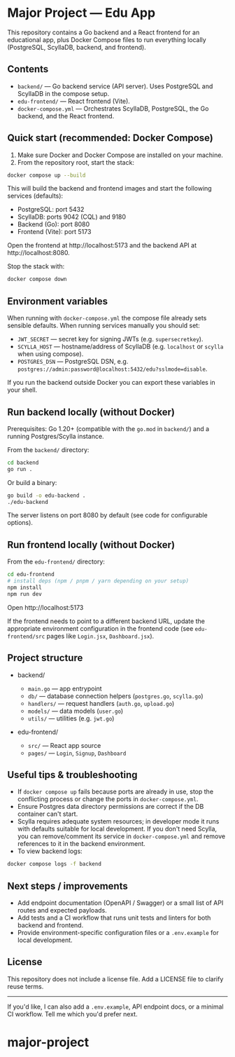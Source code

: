 # Major Project — Edu App

This repository contains a Go backend and a React frontend for an educational app, plus Docker Compose files to run everything locally (PostgreSQL, ScyllaDB, backend, and frontend).

## Contents

- `backend/` — Go backend service (API server). Uses PostgreSQL and ScyllaDB in the compose setup.
- `edu-frontend/` — React frontend (Vite).
- `docker-compose.yml` — Orchestrates ScyllaDB, PostgreSQL, the Go backend, and the React frontend.

## Quick start (recommended: Docker Compose)

1. Make sure Docker and Docker Compose are installed on your machine.
2. From the repository root, start the stack:

```bash
docker compose up --build
```

This will build the backend and frontend images and start the following services (defaults):

- PostgreSQL: port 5432
- ScyllaDB: ports 9042 (CQL) and 9180
- Backend (Go): port 8080
- Frontend (Vite): port 5173

Open the frontend at http://localhost:5173 and the backend API at http://localhost:8080.

Stop the stack with:

```bash
docker compose down
```

## Environment variables

When running with `docker-compose.yml` the compose file already sets sensible defaults. When running services manually you should set:

- `JWT_SECRET` — secret key for signing JWTs (e.g. `supersecretkey`).
- `SCYLLA_HOST` — hostname/address of ScyllaDB (e.g. `localhost` or `scylla` when using compose).
- `POSTGRES_DSN` — PostgreSQL DSN, e.g. `postgres://admin:password@localhost:5432/edu?sslmode=disable`.

If you run the backend outside Docker you can export these variables in your shell.

## Run backend locally (without Docker)

Prerequisites: Go 1.20+ (compatible with the `go.mod` in `backend/`) and a running Postgres/Scylla instance.

From the `backend/` directory:

```bash
cd backend
go run .
```

Or build a binary:

```bash
go build -o edu-backend .
./edu-backend
```

The server listens on port 8080 by default (see code for configurable options).

## Run frontend locally (without Docker)

From the `edu-frontend/` directory:

```bash
cd edu-frontend
# install deps (npm / pnpm / yarn depending on your setup)
npm install
npm run dev
```

Open http://localhost:5173

If the frontend needs to point to a different backend URL, update the appropriate environment configuration in the frontend code (see `edu-frontend/src` pages like `Login.jsx`, `Dashboard.jsx`).

## Project structure

- backend/
  - `main.go` — app entrypoint
  - `db/` — database connection helpers (`postgres.go`, `scylla.go`)
  - `handlers/` — request handlers (`auth.go`, `upload.go`)
  - `models/` — data models (`user.go`)
  - `utils/` — utilities (e.g. `jwt.go`)

- edu-frontend/
  - `src/` — React app source
  - `pages/` — `Login`, `Signup`, `Dashboard`

## Useful tips & troubleshooting

- If `docker compose up` fails because ports are already in use, stop the conflicting process or change the ports in `docker-compose.yml`.
- Ensure Postgres data directory permissions are correct if the DB container can't start.
- Scylla requires adequate system resources; in developer mode it runs with defaults suitable for local development. If you don't need Scylla, you can remove/comment its service in `docker-compose.yml` and remove references to it in the backend environment.
- To view backend logs:

```bash
docker compose logs -f backend
```

## Next steps / improvements

- Add endpoint documentation (OpenAPI / Swagger) or a small list of API routes and expected payloads.
- Add tests and a CI workflow that runs unit tests and linters for both backend and frontend.
- Provide environment-specific configuration files or a `.env.example` for local development.

## License

This repository does not include a license file. Add a LICENSE file to clarify reuse terms.

---

If you'd like, I can also add a `.env.example`, API endpoint docs, or a minimal CI workflow. Tell me which you'd prefer next.
# major-project
